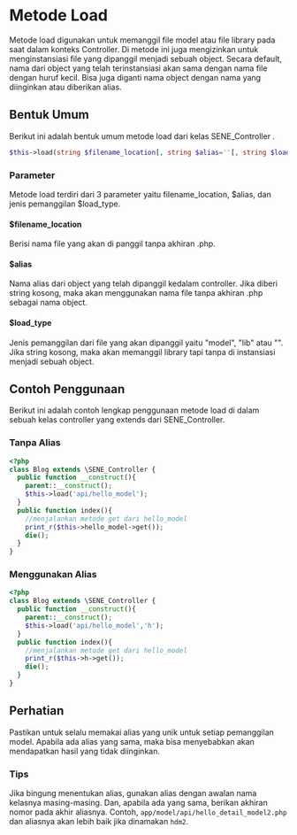 <!--
Jenis Document: Dokumen Teknis
Tujuan: Dokumentasi Seme Framework
Penulis: Daeng Rosanda 
Dibuat pada tanggal: 2024-11-26
Diperbaru pada tanggal: 2024-11-26
-->

# Metode Load
Metode load digunakan untuk memanggil file model atau file library pada saat dalam konteks Controller. Di metode ini juga mengizinkan untuk menginstansiasi file yang dipanggil menjadi sebuah object. Secara default, nama dari object yang telah terinstansiasi akan sama dengan nama file dengan huruf kecil. Bisa juga diganti nama object dengan nama yang diinginkan atau diberikan alias.

## Bentuk Umum
Berikut ini adalah bentuk umum metode load dari kelas SENE_Controller .
```php
$this->load(string $filename_location[, string $alias=''[, string $load_type='model']]):self
```

### Parameter
Metode load terdiri dari 3 parameter yaitu filename_location, $alias, dan jenis pemanggilan $load_type.

#### $filename_location
Berisi nama file yang akan di panggil tanpa akhiran .php.

#### $alias
Nama alias dari object yang telah dipanggil kedalam controller. Jika diberi string kosong, maka akan menggunakan nama file tanpa akhiran .php sebagai nama object.

#### $load_type
Jenis pemanggilan dari file yang akan dipanggil yaitu "model", "lib" atau "". Jika string kosong, maka akan memanggil library tapi tanpa di instansiasi menjadi sebuah object.

## Contoh Penggunaan
Berikut ini adalah contoh lengkap penggunaan metode load di dalam sebuah kelas controller yang extends dari SENE_Controller.

### Tanpa Alias

```php
<?php
class Blog extends \SENE_Controller {
  public function __construct(){
    parent::__construct();
    $this->load('api/hello_model');
  }
  public function index(){
    //menjalankan metode get dari hello_model
    print_r($this->hello_model->get());
    die();
  }
}
```

### Menggunakan Alias

```php
<?php
class Blog extends \SENE_Controller {
  public function __construct(){
    parent::__construct();
    $this->load('api/hello_model','h');
  }
  public function index(){
    //menjalankan metode get dari hello_model
    print_r($this->h->get());
    die();
  }
}
```


## Perhatian

Pastikan untuk selalu memakai alias yang unik untuk setiap pemanggilan model.
Apabila ada alias yang sama, maka bisa menyebabkan akan mendapatkan hasil yang tidak diinginkan.

### Tips

Jika bingung menentukan alias, gunakan alias dengan awalan nama kelasnya masing-masing.
Dan, apabila ada yang sama, berikan akhiran nomor pada akhir aliasnya.
Contoh, `app/model/api/hello_detail_model2.php` dan aliasnya akan lebih baik jika dinamakan `hdm2`.